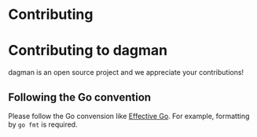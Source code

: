 # Contributing
# Contributing to dagman

dagman is an open source project and we appreciate your contributions!

## Following the Go convention

Please follow the Go convension like [Effective Go](https://golang.org/doc/effective_go.html).
For example, formatting by `go fmt` is required.
